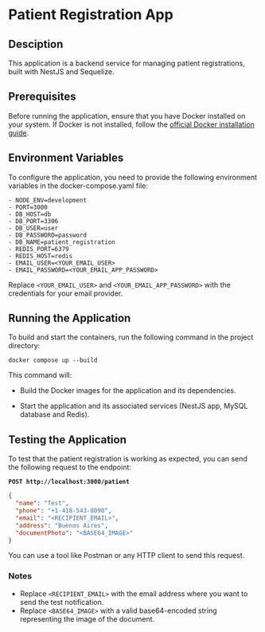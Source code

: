 # Patient Registration App

## Desciption

This application is a backend service for managing patient registrations, built with NestJS and Sequelize.

## Prerequisites

Before running the application, ensure that you have Docker installed on your system. If Docker is not installed, follow the [official Docker installation guide](https://docs.docker.com/get-docker/).

## Environment Variables

To configure the application, you need to provide the following environment variables in the docker-compose.yaml file:

```
- NODE_ENV=development
- PORT=3000
- DB_HOST=db
- DB_PORT=3306
- DB_USER=user
- DB_PASSWORD=password
- DB_NAME=patient_registration
- REDIS_PORT=6379
- REDIS_HOST=redis
- EMAIL_USER=<YOUR_EMAIL_USER>
- EMAIL_PASSWORD=<YOUR_EMAIL_APP_PASSWORD>
```

Replace `<YOUR_EMAIL_USER>` and `<YOUR_EMAIL_APP_PASSWORD>` with the credentials for your email provider.

## Running the Application

To build and start the containers, run the following command in the project directory:

```
docker compose up --build
```

This command will:

- Build the Docker images for the application and its dependencies.

- Start the application and its associated services (NestJS app, MySQL database and Redis).

## Testing the Application

To test that the patient registration is working as expected, you can send the following request to the endpoint:

**`POST http://localhost:3000/patient`**

```json
{
  "name": "Test",
  "phone": "+1-418-543-8090",
  "email": "<RECIPIENT_EMAIL>",
  "address": "Buenos Aires",
  "documentPhoto": "<BASE64_IMAGE>"
}
```

You can use a tool like Postman or any HTTP client to send this request.

### Notes

- Replace `<RECIPIENT_EMAIL>` with the email address where you want to send the test notification.
- Replace `<BASE64_IMAGE>` with a valid base64-encoded string representing the image of the document.
